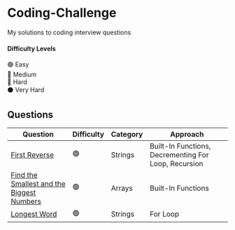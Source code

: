 # Coding-Challenge
My solutions to coding interview questions
#### Difficulty Levels

🟢 Easy  
🔵 Medium  
🔴 Hard  
⚫️ Very Hard

## Questions

| Question                                                      | Difficulty | Category             | Approach                 |
| ------------------------------------------------------------- | ---------- | -------------------- | ------------------------ |
| [First Reverse](First%20Reverse.md)                           |     🟢     | Strings             | Built-In Functions, Decrementing For Loop, Recursion  |
| [Find the Smallest and the Biggest Numbers](Find%20the%20Smallest%20and%20Biggest%20Numbers.md)| 🟢| Arrays | Built-In Functions|
| [Longest Word](Longest%20Word.md)                           |     🟢     |       Strings       |  For Loop |
